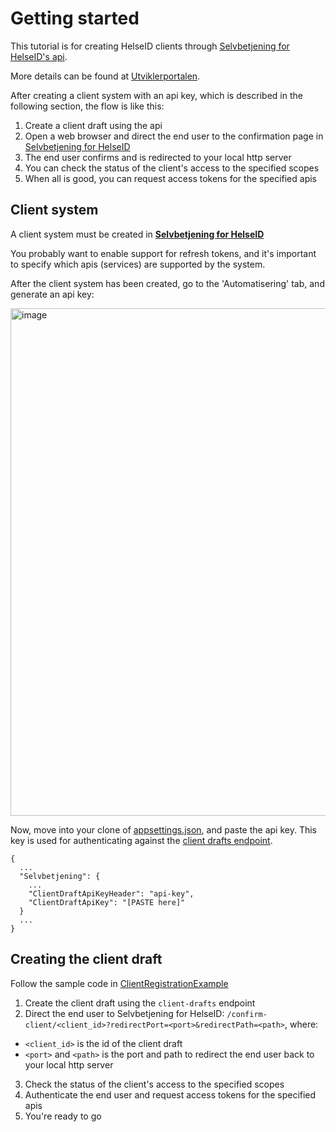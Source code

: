 # Getting started

This tutorial is for creating HelseID clients through [Selvbetjening for HelseID's api](https://api.selvbetjening.test.nhn.no/).

More details can be found at [Utviklerportalen](https://utviklerportal.nhn.no/informasjonstjenester/helseid/tilgang-til-helseid/selvbetjening-manifests/?target=docs/Client%20API/Client%20API%20Overview.md).

After creating a client system with an api key, which is described in the following section, the flow is like this:

1. Create a client draft using the api
2. Open a web browser and direct the end user to the confirmation page in [Selvbetjening for HelseID](https://selvbetjening.test.nhn.no)
3. The end user confirms and is redirected to your local http server
4. You can check the status of the client's access to the specified scopes
5. When all is good, you can request access tokens for the specified apis

## Client system

A client system must be created in **[Selvbetjening for HelseID ](https://selvbetjening.test.nhn.no/)**

You probably want to enable support for refresh tokens, and it's important to specify which apis (services) are supported by the system.

After the client system has been created, go to the 'Automatisering' tab, and generate an api key:

<img width="812" alt="image" src="https://user-images.githubusercontent.com/69471911/234249639-d973749e-27b4-4b50-8a6b-2e4179f46e0e.png">

Now, move into your clone of [appsettings.json](https://github.com/NorskHelsenett/Selvbetjening.Samples/blob/main/ClientRegistrationExample/appsettings.json), and paste the api key. This key is used for authenticating against the [client drafts endpoint](https://ext.selvbetjening.test.nhn.no).

```
{
  ...
  "Selvbetjening": {
    ...
    "ClientDraftApiKeyHeader": "api-key",
    "ClientDraftApiKey": "[PASTE here]"
  }
  ...
}
```

## Creating the client draft

Follow the sample code in [ClientRegistrationExample](https://github.com/NorskHelsenett/Selvbetjening.Samples/tree/main/ClientRegistrationExample)

1. Create the client draft using the `client-drafts` endpoint
2. Direct the end user to Selvbetjening for HelseID: `/confirm-client/<client_id>?redirectPort=<port>&redirectPath=<path>`, where:
- `<client_id>` is the id of the client draft
- `<port>` and `<path>` is the port and path to redirect the end user back to your local http server
3. Check the status of the client's access to the specified scopes
4. Authenticate the end user and request access tokens for the specified apis
5. You're ready to go
